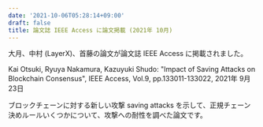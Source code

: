```yaml
---
date: '2021-10-06T05:28:14+09:00'
draft: false
title: 論文誌 IEEE Access に論文掲載 (2021年 10月)
---
```


大月、中村 (LayerX)、首藤の論文が論文誌 IEEE Access に掲載されました。

Kai Otsuki, Ryuya Nakamura, Kazuyuki Shudo: "Impact of Saving Attacks on Blockchain Consensus", IEEE Access, Vol.9, pp.133011-133022, 2021年 9月 23日

ブロックチェーンに対する新しい攻撃 saving attacks を示して、正規チェーン決めルールいくつかについて、攻撃への耐性を調べた論文です。